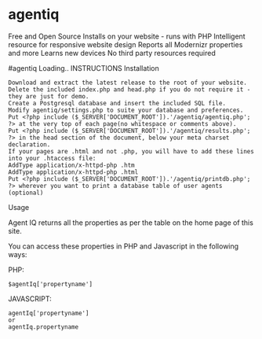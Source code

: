 agentiq
=======

Free and Open Source
Installs on your website - runs with PHP
Intelligent resource for responsive website design
Reports all Modernizr properties and more
Learns new devices
No third party resources required

#agentiq
Loading..
INSTRUCTIONS
Installation

    Download and extract the latest release to the root of your website.
    Delete the included index.php and head.php if you do not require it - they are just for demo.
    Create a Postgresql database and insert the included SQL file.
    Modify agentiq/settings.php to suite your database and preferences.
    Put <?php include ($_SERVER['DOCUMENT_ROOT']).'/agentiq/agentiq.php'; ?> at the very top of each page(no whitespace or comments above).
    Put <?php include ($_SERVER['DOCUMENT_ROOT']).'/agentiq/results.php'; ?> in the head section of the document, below your meta charset declaration.
    If your pages are .html and not .php, you will have to add these lines into your .htaccess file:
    AddType application/x-httpd-php .htm
    AddType application/x-httpd-php .html
    Put <?php include ($_SERVER['DOCUMENT_ROOT']).'/agentiq/printdb.php'; ?> wherever you want to print a database table of user agents (optional)

Usage

Agent IQ returns all the properties as per the table on the home page of this site.

You can access these properties in PHP and Javascript in the following ways:

PHP:

    $agentIq['propertyname']

JAVASCRIPT:

    agentIq['propertyname']
    or
    agentIq.propertyname

